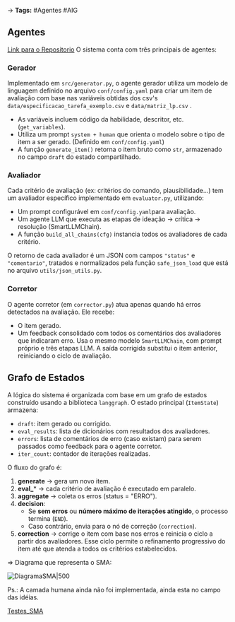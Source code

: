 -> **Tags:** #Agentes #AIG
## Agentes
[Link para o Repositorio](https://github.com/joaoaugustopc/AIG_SMA)
O sistema conta com três principais de agentes:
### Gerador 
Implementado em `src/generator.py`, o agente gerador utiliza um modelo de linguagem definido no arquivo ``conf/config.yaml``  para criar um item de avaliação com base nas variáveis obtidas dos csv's ```data/especificacao_tarefa_exemplo.csv``` e ```data/matriz_lp.csv``` .
- As variáveis incluem código da habilidade, descritor, etc. (`get_variables`).
- Utiliza um prompt `system + human` que orienta o modelo sobre o tipo de item a ser gerado. (Definido em ``conf/config.yaml``)
- A função `generate_item()` retorna o item bruto como `str`, armazenado no campo `draft` do estado compartilhado.
### Avaliador 
Cada critério de avaliação (ex: critérios do comando, plausibilidade...) tem um avaliador específico implementado em `evaluator.py`, utilizando:

- Um prompt configurável em  ``conf/config.yaml``para avaliação.
- Um agente LLM que executa as etapas de ideação → crítica → resolução (SmartLLMChain).
- A função `build_all_chains(cfg)` instancia todos os avaliadores de cada critério.

O retorno de cada avaliador é um JSON com campos `"status"` e `"comentario"`, tratados e normalizados pela função `safe_json_load` que está no arquivo ```utils/json_utils.py```.
### Corretor
O agente corretor (em `corrector.py`) atua apenas quando há erros detectados na avaliação. Ele recebe:
- O item gerado.
- Um feedback consolidado com todos os comentários dos avaliadores que indicaram erro.
Usa o mesmo modelo `SmartLLMChain`, com prompt próprio e três etapas LLM. A saída corrigida substitui o item anterior, reiniciando o ciclo de avaliação.

## Grafo de Estados 

A lógica do sistema é organizada com base em um grafo de estados construído usando a biblioteca `langgraph`. O estado principal (`ItemState`) armazena:
- `draft`: item gerado ou corrigido.
- `eval_results`: lista de dicionários com resultados dos avaliadores.
- `errors`: lista de comentários de erro (caso existam) para serem passados como feedback para o agente corretor.
- `iter_count`: contador de iterações realizadas.

O fluxo do grafo é:

1. **generate** → gera um novo item.
2. **eval_*** → cada critério de avaliação é executado em paralelo.
3. **aggregate** → coleta os erros (status = "ERRO").
4. **decision**:
    - Se **sem erros** ou **número máximo de iterações atingido**, o processo termina (`END`).
    - Caso contrário, envia para o nó de correção (`correction`).
5. **correction** → corrige o item com base nos erros e reinicia o ciclo a partir dos avaliadores.
Esse ciclo permite o refinamento progressivo do item até que atenda a todos os critérios estabelecidos.

=> Diagrama que representa o SMA: 

![DiagramaSMA|500](EstruturaSMA.jpg)


Ps.: A camada humana ainda não foi implementada, ainda esta no campo das idéias. 

[Testes_SMA](AIG/Testes_SMA)
